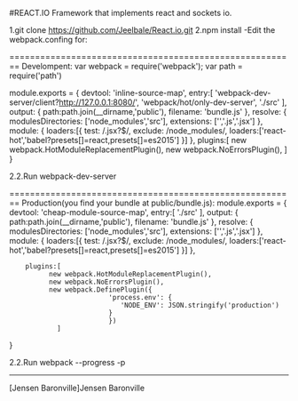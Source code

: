 #REACT.IO
Framework that implements react and sockets io.

1.git clone https://github.com/Jeelbale/React.io.git
2.npm install
-Edit the webpack.confing for:


========================================================
Develompent:
var webpack = require('webpack');
var path = require('path')

module.exports = 
{
	devtool: 'inline-source-map',
	entry:[
		'webpack-dev-server/client?http://127.0.0.1:8080/',
		'webpack/hot/only-dev-server',
		'./src'
		],
		output:
		{
			path:path.join(__dirname,'public'),
			filename: 'bundle.js'
		},
		resolve:
		{
			modulesDirectories: ['node_modules','src'],
			extensions: ['','.js','.jsx']
		},
		module:
		{
			loaders:[{
				test: /\.jsx?$/,
				exclude: /node_modules/,
				loaders:['react-hot','babel?presets[]=react,presets[]=es2015']
			}]
		},
		plugins:[
			  new webpack.HotModuleReplacementPlugin(),
        	  new webpack.NoErrorsPlugin(),
		]
}


2.2.Run webpack-dev-server


========================================================
Production(you find your bundle at public/bundle.js):
module.exports = 
{
	devtool: 'cheap-module-source-map',
	entry:[
		'./src'
		],
		output:
		{
			path:path.join(__dirname,'public'),
			filename: 'bundle.js'
		},
		resolve:
		{
			modulesDirectories: ['node_modules','src'],
			extensions: ['','.js','.jsx']
		},
		module:
		{
			loaders:[{
				test: /\.jsx?$/,
				exclude: /node_modules/,
				loaders:['react-hot','babel?presets[]=react,presets[]=es2015']
			}]
		},
		
		plugins:[
			  new webpack.HotModuleReplacementPlugin(),
        	  new webpack.NoErrorsPlugin(),
        	  new webpack.DefinePlugin({
							 'process.env': {
						 		'NODE_ENV': JSON.stringify('production')
							 }
							 })
      			]

}

2.2.Run webpack --progress -p


***********************************************



[Jensen Baronville]Jensen Baronville